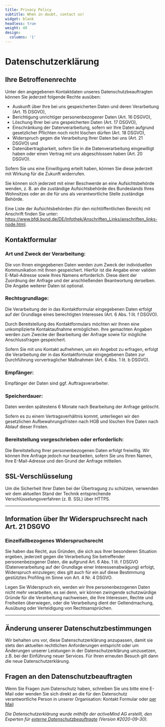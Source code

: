 ```yaml
---
title: Privacy Policy
subtitle: When in doubt, contact us!
widget: blank
headless: true
weight: 40
design:
  columns: '1'
---
```


<h1>Datenschutzerklärung</h1>
<p></p>
<h2>Ihre Betroffenenrechte</h2>
<p>
Unter den angegebenen Kontaktdaten unseres Datenschutzbeauftragten
können Sie jederzeit folgende Rechte ausüben:
</p>
<ul>
<li>
    Auskunft über Ihre bei uns gespeicherten Daten und deren Verarbeitung
    (Art. 15 DSGVO),
</li>
<li>
    Berichtigung unrichtiger personenbezogener Daten (Art. 16 DSGVO),
</li>
<li>Löschung Ihrer bei uns gespeicherten Daten (Art. 17 DSGVO),</li>
<li>
    Einschränkung der Datenverarbeitung, sofern wir Ihre Daten aufgrund
    gesetzlicher Pflichten noch nicht löschen dürfen (Art. 18 DSGVO),
</li>
<li>
    Widerspruch gegen die Verarbeitung Ihrer Daten bei uns (Art. 21 DSGVO)
    und
</li>
<li>
    Datenübertragbarkeit, sofern Sie in die Datenverarbeitung eingewilligt
    haben oder einen Vertrag mit uns abgeschlossen haben (Art. 20 DSGVO).
</li>
</ul>
<p>
Sofern Sie uns eine Einwilligung erteilt haben, können Sie diese
jederzeit mit Wirkung für die Zukunft widerrufen.
</p>
<p>
Sie können sich jederzeit mit einer Beschwerde an eine Aufsichtsbehörde
wenden, z. B. an die zuständige Aufsichtsbehörde des Bundeslands Ihres
Wohnsitzes oder an die für uns als verantwortliche Stelle zuständige
Behörde.
</p>
<p>
Eine Liste der Aufsichtsbehörden (für den nichtöffentlichen Bereich) mit
Anschrift finden Sie unter:
<a
    href="https://www.bfdi.bund.de/DE/Infothek/Anschriften_Links/anschriften_links-node.html"
    target="_blank"
    rel="nofollow noopener"
    >https://www.bfdi.bund.de/DE/Infothek/Anschriften_Links/anschriften_links-node.html</a
>.
</p>
<p></p>
<h2>Kontaktformular</h2>
<h3>Art und Zweck der Verarbeitung:</h3>
<p>
Die von Ihnen eingegebenen Daten werden zum Zweck der individuellen
Kommunikation mit Ihnen gespeichert. Hierfür ist die Angabe einer
validen E-Mail-Adresse sowie Ihres Namens erforderlich. Diese dient der
Zuordnung der Anfrage und der anschließenden Beantwortung derselben. Die
Angabe weiterer Daten ist optional.
</p>
<h3>Rechtsgrundlage:</h3>
<p>
Die Verarbeitung der in das Kontaktformular eingegebenen Daten erfolgt
auf der Grundlage eines berechtigten Interesses (Art. 6 Abs. 1 lit. f
DSGVO).
</p>
<p>
Durch Bereitstellung des Kontaktformulars möchten wir Ihnen eine
unkomplizierte Kontaktaufnahme ermöglichen. Ihre gemachten Angaben
werden zum Zwecke der Bearbeitung der Anfrage sowie für mögliche
Anschlussfragen gespeichert.
</p>
<p>
Sofern Sie mit uns Kontakt aufnehmen, um ein Angebot zu erfragen,
erfolgt die Verarbeitung der in das Kontaktformular eingegebenen Daten
zur Durchführung vorvertraglicher Maßnahmen (Art. 6 Abs. 1 lit. b
DSGVO).
</p>
<h3>Empfänger:</h3>
<p>Empfänger der Daten sind ggf. Auftragsverarbeiter.</p>
<p></p>
<h3>Speicherdauer:</h3>
<p>
Daten werden spätestens 6 Monate nach Bearbeitung der Anfrage gelöscht.
</p>
<p>
Sofern es zu einem Vertragsverhältnis kommt, unterliegen wir den
gesetzlichen Aufbewahrungsfristen nach HGB und löschen Ihre Daten nach
Ablauf dieser Fristen.
</p>
<h3>Bereitstellung vorgeschrieben oder erforderlich:</h3>
<p>
Die Bereitstellung Ihrer personenbezogenen Daten erfolgt freiwillig. Wir
können Ihre Anfrage jedoch nur bearbeiten, sofern Sie uns Ihren Namen,
Ihre E-Mail-Adresse und den Grund der Anfrage mitteilen.
</p>
<p></p>
<h2>SSL-Verschlüsselung</h2>
<p>
Um die Sicherheit Ihrer Daten bei der Übertragung zu schützen, verwenden
wir dem aktuellen Stand der Technik entsprechende
Verschlüsselungsverfahren (z. B. SSL) über HTTPS.
</p>
<p></p>
<hr />
<h2>Information über Ihr Widerspruchsrecht nach Art. 21 DSGVO</h2>
<h3>Einzelfallbezogenes Widerspruchsrecht</h3>
<p>
Sie haben das Recht, aus Gründen, die sich aus Ihrer besonderen
Situation ergeben, jederzeit gegen die Verarbeitung Sie betreffender
personenbezogener Daten, die aufgrund Art. 6 Abs. 1 lit. f DSGVO
(Datenverarbeitung auf der Grundlage einer Interessenabwägung) erfolgt,
Widerspruch einzulegen; dies gilt auch für ein auf diese Bestimmung
gestütztes Profiling im Sinne von Art. 4 Nr. 4 DSGVO.
</p>
<p>
Legen Sie Widerspruch ein, werden wir Ihre personenbezogenen Daten nicht
mehr verarbeiten, es sei denn, wir können zwingende schutzwürdige Gründe
für die Verarbeitung nachweisen, die Ihre Interessen, Rechte und
Freiheiten überwiegen, oder die Verarbeitung dient der Geltendmachung,
Ausübung oder Verteidigung von Rechtsansprüchen.
</p>
<p></p>
<hr />
<h2>Änderung unserer Datenschutzbestimmungen</h2>
<p>
Wir behalten uns vor, diese Datenschutzerklärung anzupassen, damit sie
stets den aktuellen rechtlichen Anforderungen entspricht oder um
Änderungen unserer Leistungen in der Datenschutzerklärung umzusetzen,
z.B. bei der Einführung neuer Services. Für Ihren erneuten Besuch gilt
dann die neue Datenschutzerklärung.
</p>
<h2>Fragen an den Datenschutzbeauftragten</h2>
<p>
Wenn Sie Fragen zum Datenschutz haben, schreiben Sie uns bitte eine
E-Mail oder wenden Sie sich direkt an die für den Datenschutz
verantwortliche Person in unserer Organisation:
<router-link to="/support">Kontakt Formular</router-link> oder
<a href="mailto:support@makeappdev.com">per Mail</a>
</p>
<p></p>
<p>
<em
    >Die Datenschutzerklärung wurde mithilfe der activeMind AG erstellt,
    den Experten für
    <a
    href="https://www.activemind.de/datenschutz/datenschutzbeauftragter/"
    target="_blank"
    rel="noopener"
    >externe Datenschutzbeauftragte</a
    >
    (Version #2020-09-30).</em
>
</p>

